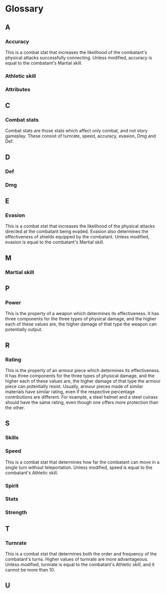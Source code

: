 # Glossary

## A

### Accuracy

This is a combat stat that increases the likelihood of the combatant's physical attacks successfully connecting. Unless modified, accuracy is equal to the combatant's Martial skill.

### Athletic skill

### Attributes

## C

### Combat stats

Combat stats are those stats which affect only combat, and not story gameplay. These consist of turnrate, speed, accuracy, evasion, Dmg and Def.

## D

### Def

### Dmg

## E

### Evasion

This is a combat stat that increases the likelihood of the physical attacks directed at the combatant being evaded. Evasion also determines the effectiveness of shields equipped by the combatant. Unless modified, evasion is equal to the combatant's Martial skill.

## M

### Martial skill

## P

### Power

This is the property of a weapon which determines its effectiveness. It has three components for the three types of physical damage, and the higher each of these values are, the higher damage of that type the weapon can potentially output.

## R

### Rating

This is the property of an armour piece which determines its effectiveness. It has three components for the three types of physical damage, and the higher each of these values are, the higher damage of that type the armour piece can potentially resist. Usually, armour pieces made of similar materials have similar rating, even if the respective percentage contributions are different. For example, a steel helmet and a steel cuirass should have the same rating, even though one offers more protection than the other.

## S

### Skills

### Speed

This is a combat stat that determines how far the combatant can move in a single turn without teleportation. Unless modified, speed is equal to the combatant's Athletic skill.

### Spirit

### Stats

### Strength

## T

### Turnrate

This is a combat stat that determines both the order and frequency of the combatant's turns. Higher values of turnrate are more advantageous. Unless modified, turnrate is equal to the combatant's Athletic skill, and it cannot be more than 10.

## U
